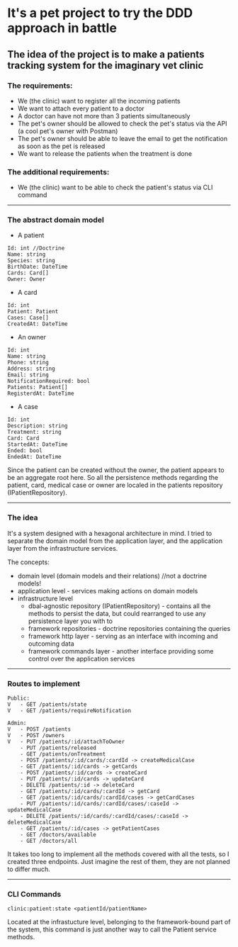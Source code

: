 # It's a pet project to try the DDD approach in battle

## The idea of the project is to make a patients tracking system for the imaginary vet clinic

### The requirements:
- We (the clinic) want to register all the incoming patients
- We want to attach every patient to a doctor
- A doctor can have not more than 3 patients simultaneously
- The pet's owner should be allowed to check the pet's status via the API (a cool pet's owner with Postman)
- The pet's owner should be able to leave the email to get the notification as soon as the pet is released
- We want to release the patients when the treatment is done

### The additional requirements:
- We (the clinic) want to be able to check the patient's status via CLI command

- - -

### The abstract domain model

* A patient

```
Id: int //Doctrine
Name: string
Species: string
BirthDate: DateTime
Cards: Card[]
Owner: Owner
```

* A card

```
Id: int
Patient: Patient
Cases: Case[]
CreatedAt: DateTime
```

* An owner

```
Id: int
Name: string
Phone: string
Address: string
Email: string
NotificationRequired: bool
Patients: Patient[]
RegisterdAt: DateTime
```

* A case

```
Id: int
Description: string
Treatment: string
Card: Card
StartedAt: DateTime
Ended: bool
EndedAt: DateTime
```

Since the patient can be created without the owner, the patient appears to be an aggregate root here.
So all the persistence methods regarding the patient, card, medical case or owner are localed in the patients repository (IPatientRepository).

- - -

### The idea

It's a system designed with a hexagonal architecture in mind.
I tried to separate the domain model from the application layer, and the application layer from the infrastructure services.

The concepts:
- domain level (domain models and their relations) //not a doctrine models!
- application level - services making actions on domain models
- infrastructure level
    - dbal-agnostic repository (IPatientRepository) - contains all the methods to persist the data, but could rearranged to use any persistence layer you with to
    - framework repositories - doctrine repositories containing the queries
    - framework http layer - serving as an interface with incoming and outcoming data
    - framework commands layer - another interface providing some control over the application services

- - -

### Routes to implement

    Public:
    V   - GET /patients/state
    V   - GET /patients/requireNotification

    Admin: 
    V   - POST /patients
    V   - POST /owners
    V   - PUT /patients/:id/attachToOwner
        - PUT /patients/released
        - GET /patients/onTreatment
        - POST /patients/:id/cards/:cardId -> createMedicalCase
        - GET /patients/:id/cards -> getCards
        - POST /patients/:id/cards -> createCard
        - PUT /patients/:id/cards -> updateCard
        - DELETE /patients/:id -> deleteCard
        - GET /patients/:id/cards/:cardId -> getCard
        - GET /patients/:id/cards/:cardId/cases -> getCardCases
        - PUT /patients/:id/cards/:cardId/cases/:caseId -> updateMedicalCase
        - DELETE /patients/:id/cards/:cardId/cases/:caseId -> deleteMedicalCase
        - GET /patients/:id/cases -> getPatientCases
        - GET /doctors/available
        - GET /doctors/all

It takes too long to implement all the methods covered with all the tests, so I created three endpoints. Just imagine the rest of them, they are not planned to differ much.

- - -

### CLI Commands

    clinic:patient:state <patientId/patientName>

Located at the infrastucture level, belonging to the framework-bound part of the system, this command is just another way to call the Patient service methods.